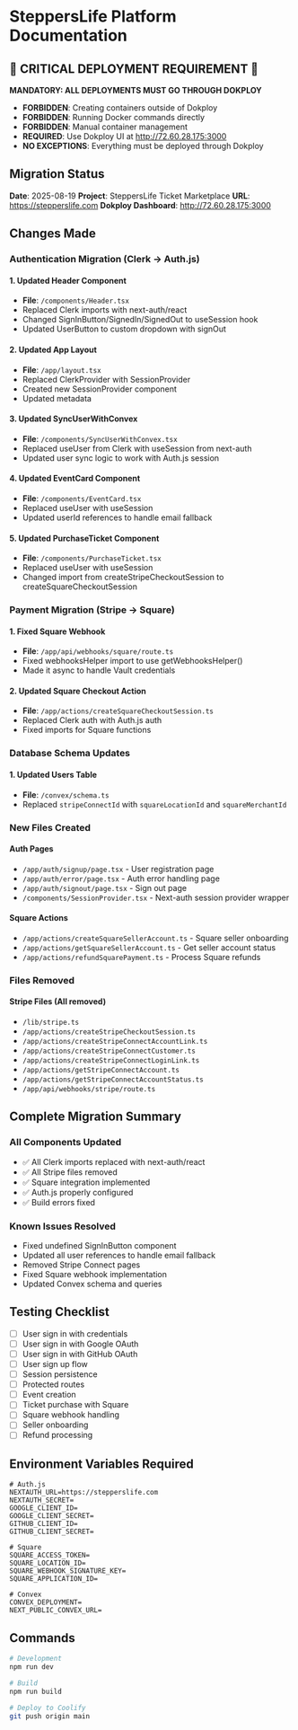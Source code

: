 # SteppersLife Platform Documentation

## 🚨 CRITICAL DEPLOYMENT REQUIREMENT 🚨
**MANDATORY: ALL DEPLOYMENTS MUST GO THROUGH DOKPLOY**
- **FORBIDDEN**: Creating containers outside of Dokploy
- **FORBIDDEN**: Running Docker commands directly
- **FORBIDDEN**: Manual container management
- **REQUIRED**: Use Dokploy UI at http://72.60.28.175:3000
- **NO EXCEPTIONS**: Everything must be deployed through Dokploy

## Migration Status
**Date**: 2025-08-19
**Project**: SteppersLife Ticket Marketplace
**URL**: https://stepperslife.com
**Dokploy Dashboard**: http://72.60.28.175:3000

## Changes Made

### Authentication Migration (Clerk → Auth.js)

#### 1. Updated Header Component
- **File**: `/components/Header.tsx`
- Replaced Clerk imports with next-auth/react
- Changed SignInButton/SignedIn/SignedOut to useSession hook
- Updated UserButton to custom dropdown with signOut

#### 2. Updated App Layout
- **File**: `/app/layout.tsx`
- Replaced ClerkProvider with SessionProvider
- Created new SessionProvider component
- Updated metadata

#### 3. Updated SyncUserWithConvex
- **File**: `/components/SyncUserWithConvex.tsx`
- Replaced useUser from Clerk with useSession from next-auth
- Updated user sync logic to work with Auth.js session

#### 4. Updated EventCard Component
- **File**: `/components/EventCard.tsx`
- Replaced useUser with useSession
- Updated userId references to handle email fallback

#### 5. Updated PurchaseTicket Component
- **File**: `/components/PurchaseTicket.tsx`
- Replaced useUser with useSession
- Changed import from createStripeCheckoutSession to createSquareCheckoutSession

### Payment Migration (Stripe → Square)

#### 1. Fixed Square Webhook
- **File**: `/app/api/webhooks/square/route.ts`
- Fixed webhooksHelper import to use getWebhooksHelper()
- Made it async to handle Vault credentials

#### 2. Updated Square Checkout Action
- **File**: `/app/actions/createSquareCheckoutSession.ts`
- Replaced Clerk auth with Auth.js auth
- Fixed imports for Square functions

### Database Schema Updates

#### 1. Updated Users Table
- **File**: `/convex/schema.ts`
- Replaced `stripeConnectId` with `squareLocationId` and `squareMerchantId`

### New Files Created

#### Auth Pages
- `/app/auth/signup/page.tsx` - User registration page
- `/app/auth/error/page.tsx` - Auth error handling page
- `/app/auth/signout/page.tsx` - Sign out page
- `/components/SessionProvider.tsx` - Next-auth session provider wrapper

#### Square Actions
- `/app/actions/createSquareSellerAccount.ts` - Square seller onboarding
- `/app/actions/getSquareSellerAccount.ts` - Get seller account status
- `/app/actions/refundSquarePayment.ts` - Process Square refunds

### Files Removed

#### Stripe Files (All removed)
- `/lib/stripe.ts`
- `/app/actions/createStripeCheckoutSession.ts`
- `/app/actions/createStripeConnectAccountLink.ts`
- `/app/actions/createStripeConnectCustomer.ts`
- `/app/actions/createStripeConnectLoginLink.ts`
- `/app/actions/getStripeConnectAccount.ts`
- `/app/actions/getStripeConnectAccountStatus.ts`
- `/app/api/webhooks/stripe/route.ts`

## Complete Migration Summary

### All Components Updated
- ✅ All Clerk imports replaced with next-auth/react
- ✅ All Stripe files removed
- ✅ Square integration implemented
- ✅ Auth.js properly configured
- ✅ Build errors fixed

### Known Issues Resolved
- Fixed undefined SignInButton component
- Updated all user references to handle email fallback
- Removed Stripe Connect pages
- Fixed Square webhook implementation
- Updated Convex schema and queries

## Testing Checklist
- [ ] User sign in with credentials
- [ ] User sign in with Google OAuth
- [ ] User sign in with GitHub OAuth
- [ ] User sign up flow
- [ ] Session persistence
- [ ] Protected routes
- [ ] Event creation
- [ ] Ticket purchase with Square
- [ ] Square webhook handling
- [ ] Seller onboarding
- [ ] Refund processing

## Environment Variables Required
```env
# Auth.js
NEXTAUTH_URL=https://stepperslife.com
NEXTAUTH_SECRET=
GOOGLE_CLIENT_ID=
GOOGLE_CLIENT_SECRET=
GITHUB_CLIENT_ID=
GITHUB_CLIENT_SECRET=

# Square
SQUARE_ACCESS_TOKEN=
SQUARE_LOCATION_ID=
SQUARE_WEBHOOK_SIGNATURE_KEY=
SQUARE_APPLICATION_ID=

# Convex
CONVEX_DEPLOYMENT=
NEXT_PUBLIC_CONVEX_URL=
```

## Commands
```bash
# Development
npm run dev

# Build
npm run build

# Deploy to Coolify
git push origin main
```